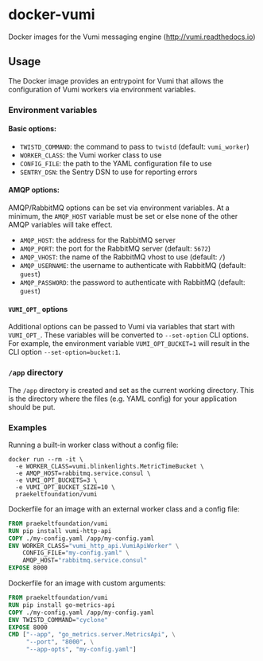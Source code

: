 # docker-vumi
Docker images for the Vumi messaging engine (http://vumi.readthedocs.io)

## Usage
The Docker image provides an entrypoint for Vumi that allows the configuration of Vumi workers via environment variables.

### Environment variables
#### Basic options:
* `TWISTD_COMMAND`: the command to pass to `twistd` (default: `vumi_worker`)
* `WORKER_CLASS`: the Vumi worker class to use
* `CONFIG_FILE`: the path to the YAML configuration file to use
* `SENTRY_DSN`: the Sentry DSN to use for reporting errors

#### AMQP options:
AMQP/RabbitMQ options can be set via environment variables. At a minimum, the `AMQP_HOST` variable must be set or else none of the other AMQP variables will take effect.
* `AMQP_HOST`: the address for the RabbitMQ server
* `AMQP_PORT`: the port for the RabbitMQ server (default: `5672`)
* `AMQP_VHOST`: the name of the RabbitMQ vhost to use (default: `/`)
* `AMQP_USERNAME`: the username to authenticate with RabbitMQ (default: `guest`)
* `AMQP_PASSWORD`: the password to authenticate with RabbitMQ (default: `guest`)

#### `VUMI_OPT_` options
Additional options can be passed to Vumi via variables that start with `VUMI_OPT_`. These variables will be converted to `--set-option` CLI options. For example, the environment variable `VUMI_OPT_BUCKET=1` will result in the CLI option `--set-option=bucket:1`.

### `/app` directory
The `/app` directory is created and set as the current working directory. This is the directory where the files (e.g. YAML config) for your application should be put.

### Examples
Running a built-in worker class without a config file:
```shell
docker run --rm -it \
  -e WORKER_CLASS=vumi.blinkenlights.MetricTimeBucket \
  -e AMQP_HOST=rabbitmq.service.consul \
  -e VUMI_OPT_BUCKETS=3 \
  -e VUMI_OPT_BUCKET_SIZE=10 \
  praekeltfoundation/vumi
```

Dockerfile for an image with an external worker class and a config file:
```dockerfile
FROM praekeltfoundation/vumi
RUN pip install vumi-http-api
COPY ./my-config.yaml /app/my-config.yaml
ENV WORKER_CLASS="vumi_http_api.VumiApiWorker" \
    CONFIG_FILE="my-config.yaml" \
    AMQP_HOST="rabbitmq.service.consul"
EXPOSE 8000
```

Dockerfile for an image with custom arguments:
```dockerfile
FROM praekeltfoundation/vumi
RUN pip install go-metrics-api
COPY ./my-config.yaml /app/my-config.yaml
ENV TWISTD_COMMAND="cyclone"
EXPOSE 8000
CMD ["--app", "go_metrics.server.MetricsApi", \
     "--port", "8000", \
     "--app-opts", "my-config.yaml"]
```
